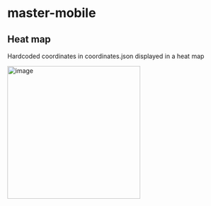 # master-mobile

## Heat map
Hardcoded coordinates in coordinates.json displayed in a heat map

<img src="https://github.com/meyja/master-mobile/assets/62019920/f39413d6-4231-428f-a08e-7aafe732f52e" alt="image" width="300" height="auto">
